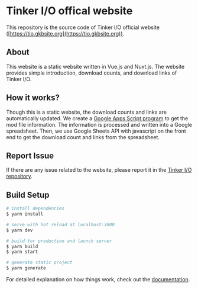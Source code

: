 # Tinker I/O offical website

This repository is the source code of Tinker I/O official website ([https://tio.gkbsite.org](https://tio.gkbsite.org)).

## About
This website is a static website written in Vue.js and Nuxt.js. The website provides simple introduction, download counts, and download links of Tinker I/O.

## How it works?
Though this is a static website, the download counts and links are automatically updated. We create a [Google Apps Script program](https://github.com/gkbm2013/Tinker-IO-Downloads-Crawler) to get the mod file information. The information is processed and written into a Google spreadsheet. Then, we use Google Sheets API with javascript on the front end to get the download count and links from the spreadsheet.

## Report Issue
If there are any issue related to the website, please report it in the [Tinker I/O repository](https://github.com/gkbm2013/tinker-IO).

## Build Setup

```bash
# install dependencies
$ yarn install

# serve with hot reload at localhost:3000
$ yarn dev

# build for production and launch server
$ yarn build
$ yarn start

# generate static project
$ yarn generate
```

For detailed explanation on how things work, check out the [documentation](https://nuxtjs.org).
